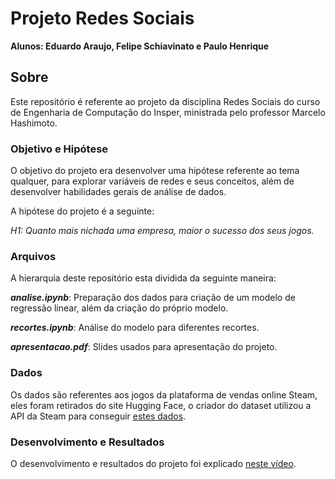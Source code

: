 # Projeto Redes Sociais

**Alunos: Eduardo Araujo, Felipe Schiavinato e Paulo Henrique**

## Sobre

Este repositório é referente ao projeto da disciplina Redes Sociais do curso de Engenharia de Computação do Insper, ministrada pelo professor Marcelo Hashimoto.

### Objetivo e Hipótese

O objetivo do projeto era desenvolver uma hipótese referente ao tema qualquer, para explorar variáveis de redes e seus conceitos, além de desenvolver habilidades gerais de análise de dados.

A hipótese do projeto é a seguinte:

*H1: Quanto mais nichada uma empresa, maior o sucesso dos seus jogos.*

### Arquivos

A hierarquia deste repositório esta dividida da seguinte maneira:

***analise.ipynb***: Preparação dos dados para criação de um modelo de regressão linear, além da criação do próprio modelo.

***recortes.ipynb***: Análise do modelo para diferentes recortes.

***apresentacao.pdf***: Slides usados para apresentação do projeto.

### Dados

Os dados são referentes aos jogos da plataforma de vendas online Steam, eles foram retirados do site Hugging Face, o criador do dataset utilizou a API da Steam para conseguir [estes dados](https://huggingface.co/datasets/FronkonGames/steam-games-dataset).

### Desenvolvimento e Resultados

O desenvolvimento e resultados do projeto foi explicado [neste vídeo](https://www.youtube.com/watch?v=EDxJmPee4MM).